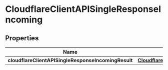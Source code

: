 # CloudflareClientAPISingleResponseIncoming

## Properties
Name | Type | Description | Notes
------------ | ------------- | ------------- | -------------
**cloudflareClientAPISingleResponseIncomingResult** | [**CloudflareClientAPISingleResponseIncomingResult**](CloudflareClientAPISingleResponseIncomingResult.md) |  |  [optional]
